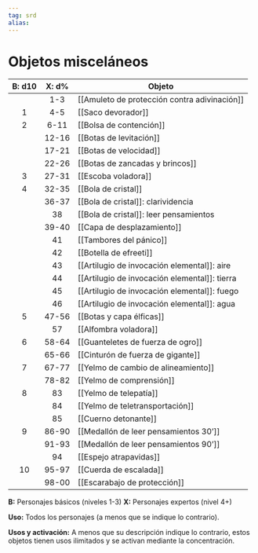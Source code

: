 ```yaml
---
tag: srd
alias: 
---
```

# Objetos misceláneos

| B: d10 | X: d% | Objeto                                        | 
|:------:|:-----:| --------------------------------------------- |
|        |  1-3  | [[Amuleto de protección contra adivinación]]  |
|   1    |  4-5  | [[Saco devorador]]                            |
|   2    | 6-11  | [[Bolsa de contención]]                       |
|        | 12-16 | [[Botas de levitación]]                       |
|        | 17-21 | [[Botas de velocidad]]                        |
|        | 22-26 | [[Botas de zancadas y brincos]]               |
|   3    | 27-31 | [[Escoba voladora]]                           |
|   4    | 32-35 | [[Bola de cristal]]                           |
|        | 36-37 | [[Bola de cristal]]: clarividencia            |
|        |  38   | [[Bola de cristal]]: leer pensamientos        |
|        | 39-40 | [[Capa de desplazamiento]]                    |
|        |  41   | [[Tambores del pánico]]                       |
|        |  42   | [[Botella de efreeti]]                        |
|        |  43   | [[Artilugio de invocación elemental]]: aire   |
|        |  44   | [[Artilugio de invocación elemental]]: tierra |
|        |  45   | [[Artilugio de invocación elemental]]: fuego  |
|        |  46   | [[Artilugio de invocación elemental]]: agua   |
|   5    | 47-56 | [[Botas y capa élficas]]                      |
|        |  57   | [[Alfombra voladora]]                         |
|   6    | 58-64 | [[Guanteletes de fuerza de ogro]]             |
|        | 65-66 | [[Cinturón de fuerza de gigante]]             |
|   7    | 67-77 | [[Yelmo de cambio de alineamiento]]           |
|        | 78-82 | [[Yelmo de comprensión]]                      |
|   8    |  83   | [[Yelmo de telepatía]]                        |
|        |  84   | [[Yelmo de teletransportación]]               |
|        |  85   | [[Cuerno detonante]]                          |
|   9    | 86-90 | [[Medallón de leer pensamientos 30’]]         |
|        | 91-93 | [[Medallón de leer pensamientos 90’]]         |
|        |  94   | [[Espejo atrapavidas]]                        |
|   10   | 95-97 | [[Cuerda de escalada]]                        |
|        | 98-00 | [[Escarabajo de protección]]                  |

**B:** Personajes básicos (niveles 1-3)
**X:** Personajes expertos (nivel 4+)

**Uso:** Todos los personajes (a menos que se indique lo contrario).

**Usos y activación:** A menos que su descripción indique lo contrario, estos objetos tienen usos ilimitados y se activan mediante la concentración.